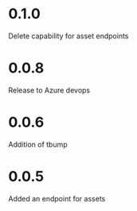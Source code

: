 # 0.1.0
Delete capability for asset endpoints

# 0.0.8
Release to Azure devops

# 0.0.6
Addition of tbump

# 0.0.5
Added an endpoint for assets
